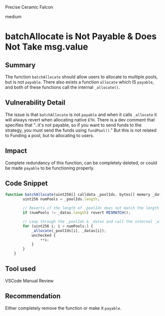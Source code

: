 Precise Ceramic Falcon

medium

# batchAllocate is Not Payable & Does Not Take msg.value
## Summary
The function `batchAllocate` should allow users to allocate to multiple pools, but is not `payable`. There also exists a function `allocate` which IS `payable`, and both of these functions call the internal `_allocate()`.
## Vulnerability Detail
The issue is that `batchAllocate` is not `payable` and when it calls `_allocate` it will always revert when allocating native `ETH`. There is a dev comment that specifies that "..it's not payable, so if you want to send funds to the strategy, you must send the funds using `fundPool()`." But this is not related to Funding a pool, but to allocating to users.
## Impact
Complete redundancy of this function, can be completely deleted, or could be made `payable` to be functioning properly.
## Code Snippet
```javascript
function batchAllocate(uint256[] calldata _poolIds, bytes[] memory _datas) external nonReentrant {
        uint256 numPools = _poolIds.length;

        // Reverts if the length of _poolIds does not match the length of _datas with 'MISMATCH()' error
        if (numPools != _datas.length) revert MISMATCH();

        // Loop through the _poolIds & _datas and call the internal _allocate() function
        for (uint256 i; i < numPools;) {
            _allocate(_poolIds[i], _datas[i]);
            unchecked {
                ++i;
            }
        }
    }
```
## Tool used
VSCode
Manual Review

## Recommendation
Either completely remove the function or make it `payable`.